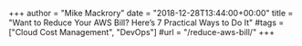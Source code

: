+++
author = "Mike Mackrory"
date = "2018-12-28T13:44:00+00:00"
title = "Want to Reduce Your AWS Bill? Here’s 7 Practical Ways to Do It"
#tags = ["Cloud Cost Management", "DevOps"]
#url = "/reduce-aws-bill/"
+++
